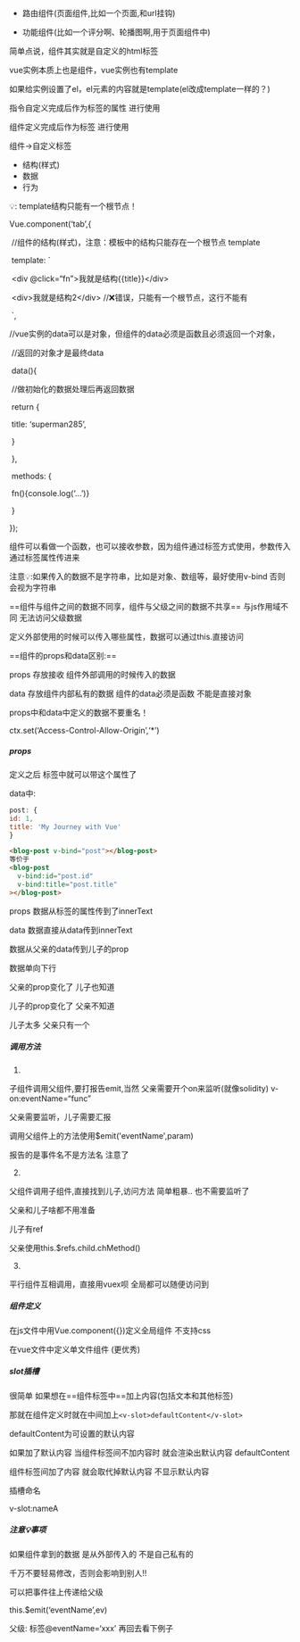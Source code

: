 - 路由组件(页面组件,比如一个页面,和url挂钩)

- 功能组件(比如一个评分啊、轮播图啊,用于页面组件中)



简单点说，组件其实就是自定义的html标签

vue实例本质上也是组件，vue实例也有template

如果给实例设置了el，el元素的内容就是template(el改成template一样的？)



指令自定义完成后作为标签的属性 进行使用



组件定义完成后作为标签 进行使用



组件->自定义标签

- 结构(样式)
- 数据
- 行为



💡: template结构只能有一个根节点！



Vue.component(‘tab’,{

​    //组件的结构(样式)，注意：模板中的结构只能存在一个根节点 template

​    template: \`

​	\<div @click=“fn”>我就是结构{{title}}\</div>

​        \<div>我就是结构2\</div>  //❌错误，只能有一个根节点，这行不能有

​    `,

​    //vue实例的data可以是对象，但组件的data必须是函数且必须返回一个对象，

​    //返回的对象才是最终data

​    data(){

​        //做初始化的数据处理后再返回数据

​        return {

​            title: ‘superman285’,

​        }

​    },

​    methods: {

​        fn(){console.log(‘...’)}    

​    }

});



组件可以看做一个函数，也可以接收参数，因为组件通过标签方式使用，参数传入通过标签属性传进来

注意💡:如果传入的数据不是字符串，比如是对象、数组等，最好使用v-bind 否则会视为字符串



==组件与组件之间的数据不同享，组件与父级之间的数据不共享== 与js作用域不同 无法访问父级数据



定义外部使用的时候可以传入哪些属性，数据可以通过this.直接访问



==组件的props和data区别:==

props 存放接收 组件外部调用的时候传入的数据



data 存放组件内部私有的数据 组件的data必须是函数 不能是直接对象



props中和data中定义的数据不要重名！



ctx.set(‘Access-Control-Allow-Origin’,‘*’)



##### props

定义之后 标签中就可以带这个属性了



data中:

```javascript
post: {
id: 1,
title: 'My Journey with Vue'
}
```

```html
<blog-post v-bind="post"></blog-post>
等价于
<blog-post
  v-bind:id="post.id"
  v-bind:title="post.title"
></blog-post>
```



props 数据从标签的属性传到了innerText

data 数据直接从data传到innerText



数据从父亲的data传到儿子的prop



数据单向下行

父亲的prop变化了 儿子也知道

儿子的prop变化了 父亲不知道

儿子太多 父亲只有一个



##### 调用方法

1.

子组件调用父组件,要打报告emit,当然 父亲需要开个on来监听(就像solidity) v-on:eventName=“func”

父亲需要监听，儿子需要汇报

调用父组件上的方法使用$emit('eventName',param)

报告的是事件名不是方法名 注意了



2.

父组件调用子组件,直接找到儿子,访问方法 简单粗暴.. 也不需要监听了 

父亲和儿子啥都不用准备

儿子有ref

父亲使用this.$refs.child.chMethod()



3.

平行组件互相调用，直接用vuex呗 全局都可以随便访问到



##### 组件定义

在js文件中用Vue.component({})定义全局组件 不支持css

在vue文件中定义单文件组件 (更优秀)



##### slot插槽

很简单 如果想在==组件标签中==加上内容(包括文本和其他标签)

那就在组件定义时就在中间加上`<v-slot>defaultContent</v-slot>`

defaultContent为可设置的默认内容

如果加了默认内容 当组件标签间不加内容时 就会渲染出默认内容 defaultContent

组件标签间加了内容 就会取代掉默认内容 不显示默认内容

插槽命名

v-slot:nameA



##### 注意💡事项

如果组件拿到的数据 是从外部传入的 不是自己私有的

千万不要轻易修改，否则会影响到别人!!

可以把事件往上传递给父级

this.$emit(‘eventName’,ev)

父级: 标签@eventName=‘xxx’ 再回去看下例子